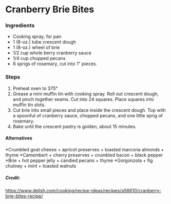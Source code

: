 # Cranberry Brie Bites


### Ingredients
* Cooking spray, for pan
* 1 (8-oz.) tube crescent dough
* 1 (8-oz.) wheel of brie
* 1/2 cup whole berry cranberry sauce
* 1/4 cup chopped pecans
* 6 sprigs of rosemary, cut into 1" pieces.

### Steps
1. Preheat oven to 375°
2. Grease a mini muffin tin with cooking spray. Roll out crescent dough, and pinch together seams. Cut into 24 squares. Place squares into muffin tin slots.
3. Cut brie into small pieces and place inside the crescent dough. Top with a spoonful of cranberry sauce, chopped pecans, and one little sprig of rosemary.
4. Bake until the crescent pastry is golden, about 15 minutes.



#### Alternatives
*Crumbled goat cheese + apricot preserves + toasted marcona almonds + thyme 
*Camembert + cherry preserves + crumbled bacon + black pepper 
*Brie + hot pepper jelly + candied pecans + thyme
*Gorgonzola + fig chutney + mint + toasted walnuts




##### Credit:
https://www.delish.com/cooking/recipe-ideas/recipes/a56610/cranberry-brie-bites-recipe/